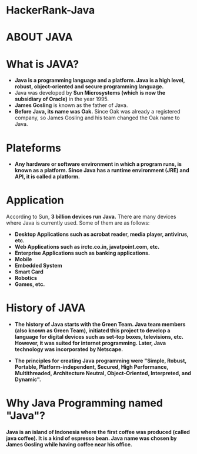 # HackerRank-Java
# ABOUT JAVA
# What is JAVA?
- **Java is a programming language and a platform. Java is a high level, robust, object-oriented and secure programming language.**
- Java was developed by **Sun Microsystems (which is now the subsidiary of Oracle)** in the year 1995. 
- **James Gosling** is known as the father of Java.
- **Before Java, its name was Oak.** Since Oak was already a registered company, so James Gosling and his team changed the Oak name to Java.

# Plateforms
- **Any hardware or software environment in which a program runs, is known as a platform. Since Java has a runtime environment (JRE) and API, it is called a platform.**

# Application
According to Sun, **3 billion devices run Java.**
There are many devices where Java is currently used. Some of them are as follows:

- **Desktop Applications such as acrobat reader, media player, antivirus, etc.**
- **Web Applications such as irctc.co.in, javatpoint.com, etc.**
- **Enterprise Applications such as banking applications.**
- **Mobile**
- **Embedded System**
- **Smart Card**
- **Robotics**
- **Games, etc.**

# History of JAVA
- **The history of Java starts with the Green Team. Java team members (also known as Green Team), initiated this project to develop a language for digital devices such as set-top boxes, televisions, etc. However, it was suited for internet programming. Later, Java technology was incorporated by Netscape.**

- **The principles for creating Java programming were "Simple, Robust, Portable, Platform-independent, Secured, High Performance, Multithreaded, Architecture Neutral, Object-Oriented, Interpreted, and Dynamic".**

# Why Java Programming named "Java"?
**Java is an island of Indonesia where the first coffee was produced (called java coffee). It is a kind of espresso bean. Java name was chosen by James Gosling while having coffee near his office.**
